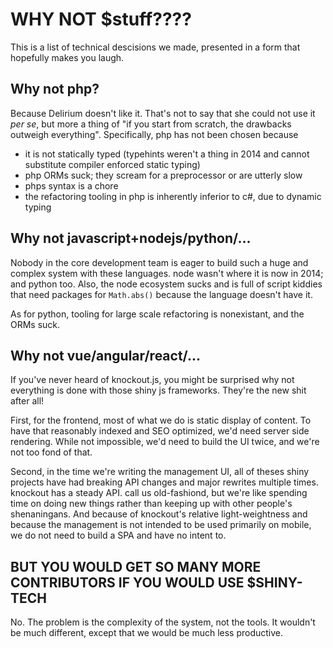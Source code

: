 # WHY NOT $stuff????

This is a list of technical descisions we made, presented in a form that hopefully makes you laugh.

## Why not php?
Because Delirium doesn't like it. That's not to say that she could not use it
_per se_, but more a thing of "if you start from scratch, the drawbacks
outweigh everything".  Specifically, php has not been chosen because

* it is not statically typed (typehints weren't a thing in 2014 and cannot substitute compiler enforced static typing)
* php ORMs suck; they scream for a preprocessor or are utterly slow
* phps syntax is a chore
* the refactoring tooling in php is inherently inferior to c#, due to dynamic typing

## Why not javascript+nodejs/python/...
Nobody in the core development team is eager to build such a huge and complex
system with these languages. node wasn't where it is now in 2014; and python
too. Also, the node ecosystem sucks and is full of script kiddies that need
packages for `Math.abs()` because the language doesn't have it.

As for python, tooling for large scale refactoring is nonexistant, and the ORMs suck.

## Why not vue/angular/react/...
If you've never heard of knockout.js, you might be surprised why not everything
is done with those shiny js frameworks. They're the new shit after all!

First, for the frontend, most of what we do is static display of content. To
have that reasonably indexed and SEO optimized, we'd need server side
rendering. While not impossible, we'd need to build the UI twice, and we're not
too fond of that.

Second, in the time we're writing the management UI, all of theses shiny
projects have had breaking API changes and major rewrites multiple times.
knockout has a steady API. call us old-fashiond, but we're like spending time
on doing new things rather than keeping up with other people's shenaningans.
And because of knockout's relative light-weightness and because the management
is not intended to be used primarily on mobile, we do not need to build a SPA
and have no intent to.

## BUT YOU WOULD GET SO MANY MORE CONTRIBUTORS IF YOU WOULD USE $SHINY-TECH
No. The problem is the complexity of the system, not the tools. It wouldn't be
much different, except that we would be much less productive.
